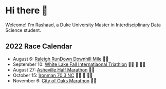 # Hi there 👋 

Welcome! I'm Rashaad, a Duke University Master in Interdisciplinary Data Science student.

## 2022 Race Calendar

- August 6: [Raleigh RunDown Downhill Mile](https://runsignup.com/Race/Results/116189#resultSetId-266098;perpage:5000) :running_man:
- September 10: [White Lake Fall Internatiaonal Triathlon](https://runsignup.com/Race/NC/WhiteLake/WLFallInternational) :swimming_man: :bicyclist: :running_man:
- August 27: [Asheville Half Marathon](https://runsignup.com/Race/NC/Asheville/AshevilleHalfMarathon10K?aflt_token=EZnEDCiIAbEP0IXNk3reBNJGJev1hmeL) :running_man:
- October 15: [Ironman 70.3 NC](https://www.ironman.com/im703-north-carolina?_ga=2.262261516.1463858545.1659123373-1026453001.1656093606) :swimming_man: :bicyclist: :running_man:
- November 6: [City of Oaks Marathon](https://capstoneraces.com/city-of-oaks-marathon/) :running_man:


